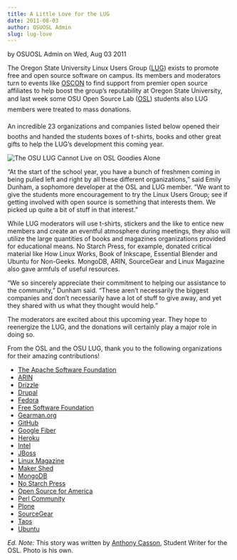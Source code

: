 ```yaml
---
title: A Little Love for the LUG
date: 2011-08-03
author: OSUOSL Admin
slug: lug-love
---
```

by OSUOSL Admin on Wed, Aug 03 2011

The Oregon State University Linux Users Group ([LUG](http://lug.oregonstate.edu/)) exists to promote free and
open source software on campus. Its members and moderators turn to events like
[OSCON](http://oscon.com/) to find support from premier open source affiliates to help boost the
group’s reputability at Oregon State University, and last week some OSU Open
Source Lab ([OSL](/)) students also LUG members were treated to mass donations.

An incredible 23 organizations and companies listed below opened their booths
and handed the students boxes of t-shirts, books and other great gifts to help
the LUG’s development this coming year.

![The OSU LUG Cannot Live on OSL Goodies Alone](/images/swag_osl.jpg#center)

“At the start of the school year, you have a bunch of freshmen coming in being
pulled left and right by all these different organizations,” said Emily Dunham,
a sophomore developer at the OSL and LUG member. “We want to give the students
more encouragement to try the Linux Users Group; see if getting involved with
open source is something that interests them. We picked up quite a bit of stuff
in that interest.”

While LUG moderators will use t-shirts, stickers and the like to entice new
members and create an eventful atmosphere during meetings, they also will
utilize the large quantities of books and magazines organizations provided for
educational means. No Starch Press, for example, donated critical material like
How Linux Works, Book of Inkscape, Essential Blender and Ubuntu for Non-Geeks.
MongoDB, ARIN, SourceGear and Linux Magazine also gave armfuls of useful
resources.

“We so sincerely appreciate their commitment to helping our assistance to the
community,” Dunham said. “These aren’t necessarily the biggest companies and
don’t necessarily have a lot of stuff to give away, and yet they shared with us
what they thought would help.”

The moderators are excited about this upcoming year. They hope to reenergize the
LUG, and the donations will certainly play a major role in doing so.

From the OSL and the OSU LUG, thank you to the following organizations for their
amazing contributions!

* [The Apache Software Foundation](http://www.apache.org/)
* [ARIN](https://www.arin.net/)
* [Drizzle](http://www.drizzle.org/)
* [Drupal](http://drupal.org/)
* [Fedora](http://fedoraproject.org/)
* [Free Software Foundation](http://www.fsf.org/)
* [Gearman.org](http://gearman.org/)
* [GitHub](https://github.com/)
* [Google Fiber](http://www.google.com/appserve/fiberrfi/)
* [Heroku](http://www.heroku.com/)
* [Intel](http://www.intel.com/content/www/us/en/homepage.html)
* [JBoss](http://www.jboss.org/)
* [Linux Magazine](http://www.linux-mag.com/)
* [Maker Shed](http://www.makershed.com/)
* [MongoDB](http://mariadb.org/%3EMariaDB%3C/a%3E%3C/li%3E%3Cli%3E%3Ca%20href=)
* [No Starch Press](http://nostarch.com/)
* [Open Source for America](http://opensourceforamerica.org/)
* [Perl Community](http://www.perl.org/community.html)
* [Plone](http://plone.org/)
* [SourceGear](http://www.sourcegear.com/)
* [Taos](http://www.taos.com/)
* [Ubuntu](http://www.ubuntu.com/)

*Ed. Note:* This story was written by [Anthony Casson](http://twitter.com/ascasson), Student Writer for the
OSL. Photo is his own.





